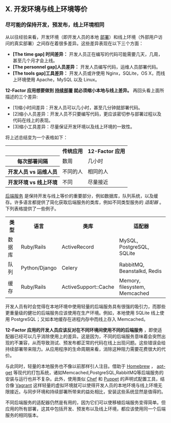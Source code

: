 ## X. 开发环境与线上环境等价
### 尽可能的保持开发，预发布，线上环境相同

从以往经验来看，开发环境（即开发人员的本地 [部署](/codebase)）和线上环境（外部用户访问的真实部署）之间存在着很多差异。这些差异表现在以下三个方面：

* **\[The time gap\] 时间差异：** 开发人员正在编写的代码可能需要几天，几周，甚至几个月才会上线。
* **\[The personnel gap\]人员差异：** 开发人员编写代码，运维人员部署代码。
* **\[The tools gap\]工具差异：** 开发人员或许使用 Nginx，SQLite，OS X，而线上环境使用 Apache，MySQL 以及 Linux。

**12-Factor 应用想要做到 [持续部署](http://www.avc.com/a_vc/2011/02/continuous-deployment.html) 就必须缩小本地与线上差异。** 再回头看上面所描述的三个差异:

* \[1\]缩小时间差异：开发人员可以几小时，甚至几分钟就部署代码。
* \[2\]缩小人员差异：开发人员不只要编写代码，更应该密切参与部署过程以及代码在线上的表现。
* \[3\]缩小工具差异：尽量保证开发环境以及线上环境的一致性。

将上述总结变为一个表格如下：

<table>
  <tr>
    <th></th>
    <th>传统应用</th>
    <th>12-Factor 应用</th>
  </tr>
  <tr>
    <th>每次部署间隔</th>
    <td>数周</td>
    <td>几小时</td>
  </tr>
  <tr>
    <th>开发人员 vs 运维人员</th>
    <td>不同的人</td>
    <td>相同的人</td>
  </tr>
  <tr>
    <th>开发环境 vs 线上环境</th>
    <td>不同</td>
    <td>尽量接近</td>
  </tr>
</table>

[后端服务](/backing-services) 是保持开发与线上等价的重要部分，例如数据库，队列系统，以及缓存。许多语言都提供了简化获取后端服务的类库，例如不同类型服务的 *适配器* 。下列表格提供了一些例子。

<table>
  <tr>
    <th>类型</th>
    <th>语言</th>
    <th>类库</th>
    <th>适配器</th>
  </tr>
  <tr>
    <td>数据库</td>
    <td>Ruby/Rails</td>
    <td>ActiveRecord</td>
    <td>MySQL, PostgreSQL, SQLite</td>
  </tr>
  <tr>
    <td>队列</td>
    <td>Python/Django</td>
    <td>Celery</td>
    <td>RabbitMQ, Beanstalkd, Redis</td>
  </tr>
  <tr>
    <td>缓存</td>
    <td>Ruby/Rails</td>
    <td>ActiveSupport::Cache</td>
    <td>Memory, filesystem, Memcached</td>
  </tr>
</table>

开发人员有时会觉得在本地环境中使用轻量的后端服务具有很强的吸引力，而那些更重量级的健壮的后端服务应该使用在生产环境。例如，本地使用 SQLite 线上使用 PostgreSQL；又如本地缓存在进程内存中而线上存入 Memcached。

**12-Factor 应用的开发人员应该反对在不同环境间使用不同的后端服务** ，即使适配器已经可以几乎消除使用上的差异。这是因为，不同的后端服务意味着会突然出现的不兼容，从而导致测试、预发布都正常的代码在线上出现问题。这些错误会给持续部署带来阻力。从应用程序的生命周期来看，消除这种阻力需要花费很大的代价。

与此同时，轻量的本地服务也不像以前那样引人注目。借助于 [Homebrew](http://mxcl.github.com/homebrew/) ， [apt-get](https://help.ubuntu.com/community/AptGet/Howto) 等现代的打包系统，诸如Memcached,PostgreSQL,RabbitMQ等后端服务的安装与运行也并不复杂。此外，使用类似 [Chef](http://www.opscode.com/chef/) 和 [Puppet](http://docs.puppetlabs.com/) 的声明式配置工具，结合像 [Vagrant](http://vagrantup.com/) 这样轻量的虚拟环境就可以使得开发人员的本地环境与线上环境无限接近。与同步环境和持续部署所带来的益处相比，安装这些系统显然是值得的。

不同后端服务的适配器仍然是有用的，因为它们可以使移植后端服务变得简单。但应用的所有部署，这其中包括开发、预发布以及线上环境，都应该使用同一个后端服务的相同版本。
